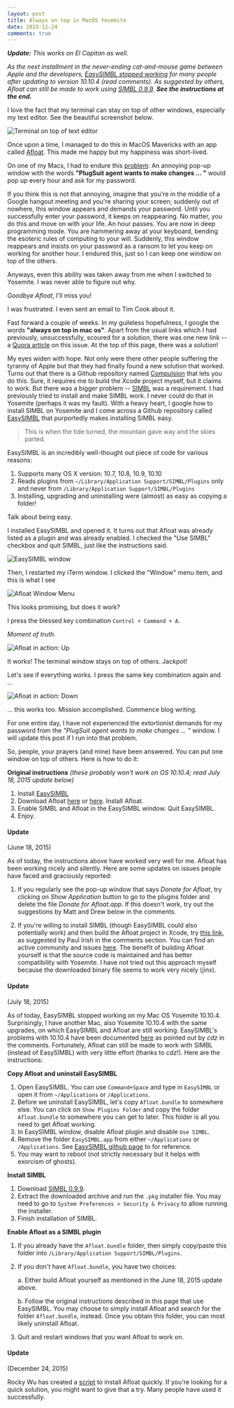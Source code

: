 ```yaml
---
layout: post
title: Always on top in MacOS Yosemite
date: 2015-12-24
comments: true
---
```

_**Update:** This works on El Capitan as well._

_As the next installment in the never-ending cat-and-mouse game between Apple and the developers, [EasySIMBL stopped working](https://github.com/norio-nomura/EasySIMBL/issues/25) for many people after updating to version 10.10.4 (read comments). As suggested by others, Afloat can still be made to work using [SIMBL 0.9.9](http://www.culater.net/software/SIMBL/SIMBL.php). **See the instructions at the end.**_


I love the fact that my terminal can stay on top of other windows, especially my text editor.
See the beautiful screenshot below.

![Terminal on top of text editor](/assets/always-on-top-in-macos-yosemite/terminal-on-top-of-text-editor.png)

Once upon a time, I managed to do this in MacOS Mavericks with an app called
[Afloat](http://afloat.en.softonic.com/mac). This made me happy but my happiness was short-lived.

On one of my Macs, I had to endure this
[problem](http://infinite-labs.net/kb/plugsuit/ps-remove-on-10.6.html):
An annoying pop-up window with the words **"PlugSuit agent wants to make changes ... "**
would pop up every hour and ask for my password.

If you think this is not that annoying, imagine that you're in the middle of a Google hangout
meeting and you're sharing your screen; suddenly out of nowhere, this window appears and demands
your password. Until you successfully enter your password, it keeps on reappearing. No matter,
you do this and move on with your life. An hour passes. You are now in deep programming mode.
You are hammering away at your keyboard, bending the esoteric rules of computing to your will.
Suddenly, this window reappears and insists on your password as a ransom to let you keep on
working for another hour. I endured this, just so I can keep one window on top of the others.

Anyways, even this ability was taken away from me when I switched to Yosemite.
I was never able to figure out why.

_Goodbye Afloat_, I'll miss you!

I was frustrated. I even sent an email to Tim Cook about it.

Fast forward a couple of weeks. In my guileless hopefulness, I google the words
**"always on top in mac os"**. Apart from the usual links which I had previously, unsuccessfully,
scoured for a solution, there was one new link --
a [Quora article](http://www.quora.com/Why-does-OS-X-not-have-always-on-top) on this issue.
At the top of this page, there was a solution!

My eyes widen with hope. Not only were there other people suffering the tyranny of Apple but
that they had finally found a new solution that worked. Turns out that there is a Github
repository named [Compulsion](https://github.com/alminde/Compulsion) that lets you do this.
Sure, it requires me to build the Xcode project myself, but it claims to work. But there was a
bigger problem -- [SIMBL](http://www.culater.net/software/SIMBL/SIMBL.php) was a requirement.
I had previously tried to install and make SIMBL work. I never could do that in
Yosemite (perhaps it was my fault). With a heavy heart, I google how to install SIMBL on
Yosemite and I come across a Github repository called
[EasySIMBL](https://github.com/norio-nomura/EasySIMBL) that purportedly makes installing
SIMBL easy.

<blockquote>
  <p>
    This is when the tide turned, the mountain gave way and the skies parted.
  </p>
</blockquote>

EasySIMBL is an incredibly well-thought out piece of code for various reasons:

1. Supports many OS X version: 10.7, 10.8, 10.9, 10.10
2. Reads plugins from `~/Library/Application Support/SIMBL/Plugins` only and never
from `/Library/Application Support/SIMBL/Plugins`
4. Installing, upgrading and uninstalling were (almost) as easy as copying a folder!

Talk about being easy.

I installed EasySIMBL and opened it. It turns out that Afloat was already listed as a plugin
and was already enabled. I checked the "Use SIMBL" checkbox and quit SIMBL, just like the
instructions said.

![EasySIMBL window](/assets/always-on-top-in-macos-yosemite/easysimbl-window.png)

Then, I restarted my iTerm window. I clicked the "Window" menu item, and this is what I see

![Afloat Window Menu](/assets/always-on-top-in-macos-yosemite/afloat-window-menu.png)

This looks promising, but does it work?

I press the blessed key combination `Control + Command + A`.

_Moment of truth._

![Afloat in action: Up](/assets/always-on-top-in-macos-yosemite/afloat-in-action-up.png)

It works! The terminal window stays on top of others. Jackpot!

Let's see if everything works. I press the same key combination again and ...

![Afloat in action: Down](/assets/always-on-top-in-macos-yosemite/afloat-in-action-down.png)

... this works too. Mission accomplished. Commence blog writing.

For one entire day, I have not experienced the extortionist demands for my password
from the _"PlugSuit agent wants to make changes ... "_ window. I will update this post if
I run into that problem.

So, people, your prayers (and mine) have been answered. You can put one window on
top of others. Here is how to do it:

**Original instructions**
_(these probably won't work on OS 10.10.4; read July 18, 2015 update below)_

1. Install [EasySIMBL](https://github.com/norio-nomura/EasySIMBL)
2. Download Afloat [here](http://afloat.en.softonic.com/mac) or
[here](http://www.macupdate.com/app/mac/22237/afloat). Install Afloat.
3. Enable SIMBL and Afloat in the EasySIMBL window. Quit EasySIMBL.
4. Enjoy.

#### Update
(June 18, 2015)

As of today, the instructions above have worked very well for me. Afloat has been working nicely and silently. Here are some updates on issues people have faced and graciously reported:

1. If you regularly see the pop-up window that says _Donate for Afloat_, try clicking on _Show Application_ button to go to the plugins folder and delete the file _Donate for Afloat.app_. If this doesn't work, try out the suggestions by Matt and Drew below in the comments.

2. If you're willing to install SIMBL (though EasySIMBL could also potentially work) and then build the Afloat project in Xcode, try [this link](https://github.com/rinckd/afloat), as suggested by Paul Irish in the comments section. You can find an active community and issues [here](https://github.com/millenomi/afloat/issues). The benefit of building Afloat yourself is that the source code is maintained and has better compatibility with Yosemite. I have not tried out this approach myself because the downloaded binary file seems to work very nicely (jinx).

#### Update
(July 18, 2015)

As of today, EasySIMBL stopped working on my Mac OS Yosemite 10.10.4. Surprisingly, I have another Mac, also Yosemite 10.10.4 with the same upgrades, on which EasySIMBL and Afloat are still working. EasySIMBL's problems with 10.10.4 have been documented [here](https://github.com/norio-nomura/EasySIMBL/issues/25) as pointed out by *cdz* in the comments. Fortunately, Afloat can still be made to work with SIMBL (instead of EasySIMBL) with very little effort (thanks to *cdz*!). Here are the instructions:

**Copy Afloat and uninstall EasySIMBL**

1. Open EasySIMBL. You can use `Command+Space` and type in `EasySIMBL` or open it from `~/Applications` or `/Applications`.
2. Before we uninstall EasySIMBL, let's copy `Afloat.bundle` to somewhere else. You can click on `Show Plugins Folder` and copy the folder `Afloat.bundle` to somewhere you can get to later. This folder is all you need to get Afloat working.
3. In EasySIMBL window, disable Afloat plugin and disable `Use SIMBL`.
4. Remove the folder `EasySIMBL.app` from either `~/Applications` or `/Applications`. See [EasySIMBL github page](https://github.com/norio-nomura/EasySIMBL) to for reference.
5. You may want to reboot (not strictly necessary but it helps with exorcism of ghosts).

**Install SIMBL**

1. Download [SIMBL 0.9.9](http://www.culater.net/software/SIMBL/SIMBL.php).
2. Extract the downloaded archive and run the `.pkg` installer file. You may need to go to `System Preferences > Security & Privacy` to allow running the installer.
3. Finish installation of SIMBL.

**Enable Afloat as a SIMBL plugin**

1. If you already have the `Afloat.bundle` folder, then simply copy/paste this folder into `/Library/Application Support/SIMBL/Plugins`.
2. If you don't have `Afloat.bundle`, you have two choices:

    a. Either build Afloat yourself as mentioned in the June 18, 2015 update above.

    b. Follow the original instructions described in this page that use EasySIMBL. You may choose to simply install Afloat and search for the folder `Afloat.bundle`, instead. Once you obtain this folder, you can most likely uninstall Afloat.
3. Quit and restart windows that you want Afloat to work on.

#### Update
(December 24, 2015)

Rocky Wu has created a [script](https://github.com/rwu823/afloat) to install Afloat quickly. If you're looking for a quick solution, you might want to give that a try. Many people have used it successfully.




